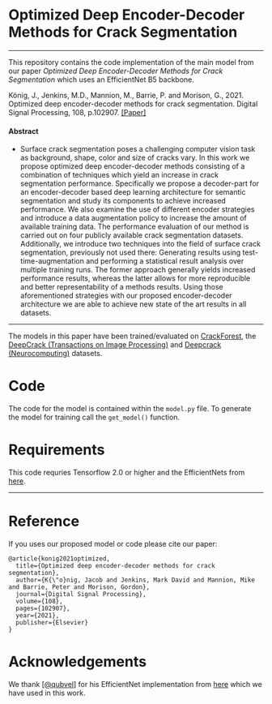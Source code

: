 # Optimized Deep Encoder-Decoder Methods for Crack Segmentation
---
This repository contains the code implementation of the main model from our paper *Optimized Deep Encoder-Decoder Methods for Crack Segmentation* which uses an EfficientNet B5 backbone. 


König, J., Jenkins, M.D., Mannion, M., Barrie, P. and Morison, G., 2021. Optimized deep encoder-decoder methods for crack segmentation. Digital Signal Processing, 108, p.102907. [[Paper]](https://www.sciencedirect.com/science/article/pii/S1051200420302529)

#### Abstract
- Surface crack segmentation poses a challenging computer vision task as background, shape, color and size of cracks vary. In this work we propose optimized deep encoder-decoder methods consisting of a combination of techniques which yield an increase in crack segmentation performance. Specifically we propose a decoder-part for an encoder-decoder based deep learning architecture for semantic segmentation and study its components to achieve increased performance. We also examine the use of different encoder strategies and introduce a data augmentation policy to increase the amount of available training data. The performance evaluation of our method is carried out on four publicly available crack segmentation datasets. Additionally, we introduce two techniques into the field of surface crack segmentation, previously not used there: Generating results using test-time-augmentation and performing a statistical result analysis over multiple training runs. The former approach generally yields increased performance results, whereas the latter allows for more reproducible and better representability of a methods results. Using those aforementioned strategies with our proposed encoder-decoder architecture we are able to achieve new state of the art results in all datasets.

---

The models in this paper have been trained/evaluated on [CrackForest](https://github.com/cuilimeng/CrackForest-dataset), the [DeepCrack (Transactions on Image Processing)](https://ieeexplore.ieee.org/document/8517148) and [Deepcrack (Neurocomputing)](https://github.com/yhlleo/DeepCrack) datasets.


# Code 
The code for the model is contained within the `model.py` file. 
To generate the model for training call the `get_model()` function. 

# Requirements
This code requries Tensorflow 2.0 or higher and the EfficientNets from [here](https://github.com/qubvel/efficientnet).

--- 
# Reference
If you uses our proposed model or code please cite our paper:

```
@article{konig2021optimized,
  title={Optimized deep encoder-decoder methods for crack segmentation},
  author={K{\"o}nig, Jacob and Jenkins, Mark David and Mannion, Mike and Barrie, Peter and Morison, Gordon},
  journal={Digital Signal Processing},
  volume={108},
  pages={102907},
  year={2021},
  publisher={Elsevier}
}
```

# Acknowledgements
We thank [[@qubvel](https://github.com/qubvel)] for his EfficientNet implementation from [here](https://github.com/qubvel/efficientnet) which we have used in this work.
